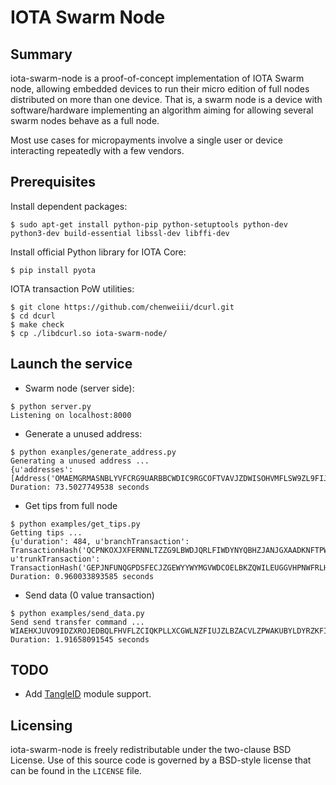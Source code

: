 # IOTA Swarm Node

## Summary

iota-swarm-node is a proof-of-concept implementation of IOTA Swarm node, allowing
embedded devices to run their micro edition of full nodes distributed on more than
one device. That is, a swarm node is a device with software/hardware implementing
an algorithm aiming for allowing several swarm nodes behave as a full node.

Most use cases for micropayments involve a single user or device interacting
repeatedly with a few vendors.

## Prerequisites

Install dependent packages:
```shell
$ sudo apt-get install python-pip python-setuptools python-dev python3-dev build-essential libssl-dev libffi-dev
```

Install official Python library for IOTA Core:
```shell
$ pip install pyota
```

IOTA transaction PoW utilities:
```shell
$ git clone https://github.com/chenweiii/dcurl.git
$ cd dcurl
$ make check
$ cp ./libdcurl.so iota-swarm-node/
```

## Launch the service

* Swarm node (server side):
```shell
$ python server.py 
Listening on localhost:8000
```

* Generate a unused address:
```shell
$ python exanples/generate_address.py
Generating a unused address ... 
{u'addresses': [Address('OMAEMGRMASNBLYVFCRG9UARBBCWDIC9RGCOFTVAVJZDWISOHVMFLSW9ZL9FIJIHVVRYQLIMYBWEYP9WSX')]}
Duration: 73.5027749538 seconds
``` 

* Get tips from full node
```shell
$ python examples/get_tips.py
Getting tips ...
{u'duration': 484, u'branchTransaction': TransactionHash('QCPNKOXJXFERNNLTZZG9LBWDJQRLFIWDYNYQBHZJANJGXAADKNFTPWBWVDGHROVVVQWBKP9ROKRMZ9999'), u'trunkTransaction': TransactionHash('GEPJNFUNQGPDSFECJZGEWYYWYMGVWDCOELBKZQWILEUGGVHPNWFRLHNQHYKHCHPQWSQAXGYG9AIBA9999')}
Duration: 0.960033893585 seconds
``` 

* Send data (0 value transaction)
```shell
$ python examples/send_data.py
Send send transfer command ... 
WIAEHXJUVO9IDZXROJEDBQLFHVFLZCIQKPLLXCGWLNZFIUJZLBZACVLZPWAKUBYLDYRZKFIDKLSAHJHEY
Duration: 1.91658091545 seconds
```

## TODO
* Add [TangleID](https://github.com/TangleID/TangleID) module support.

## Licensing

iota-swarm-node is freely redistributable under the two-clause BSD License.
Use of this source code is governed by a BSD-style license that can be found
in the `LICENSE` file.
